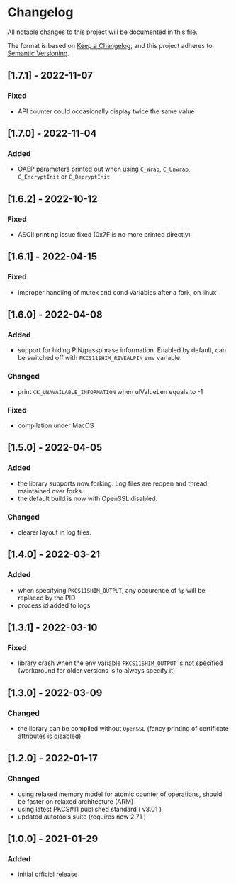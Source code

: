 # Changelog

All notable changes to this project will be documented in this file.

The format is based on [Keep a Changelog](https://keepachangelog.com/en/1.0.0/),
and this project adheres to [Semantic Versioning](https://semver.org/spec/v2.0.0.html).

## [1.7.1] - 2022-11-07
### Fixed
- API counter could occasionally display twice the same value

## [1.7.0] - 2022-11-04
### Added
- OAEP parameters printed out when using `C_Wrap`, `C_Unwrap`, `C_EncryptInit` or `C_DecryptInit`

## [1.6.2] - 2022-10-12
### Fixed
- ASCII printing issue fixed (0x7F is no more printed directly)

## [1.6.1] - 2022-04-15
### Fixed
- improper handling of mutex and cond variables after a fork, on linux

## [1.6.0] - 2022-04-08
### Added
- support for hiding PIN/passphrase information. Enabled by default, can be switched off with `PKCS11SHIM_REVEALPIN` env variable.

### Changed
- print `CK_UNAVAILABLE_INFORMATION` when ulValueLen equals to -1

### Fixed
- compilation under MacOS

## [1.5.0] - 2022-04-05
### Added
- the library supports now forking. Log files are reopen and thread maintained over forks.
- the default build is now with OpenSSL disabled.

### Changed
- clearer layout in log files.

## [1.4.0] - 2022-03-21
### Added
- when specifying `PKCS11SHIM_OUTPUT`, any occurence of `%p` will be replaced by the PID
- process id added to logs

## [1.3.1] - 2022-03-10
### Fixed
- library crash when the env variable `PKCS11SHIM_OUTPUT` is not specified (workaround for older versions is to always specify it)

## [1.3.0] - 2022-03-09
### Changed
- the library can be compiled without `OpenSSL` (fancy printing of certificate attributes is disabled)

## [1.2.0] - 2022-01-17
### Changed
- using relaxed memory model for atomic counter of operations, should be faster on relaxed architecture (ARM)
- using latest PKCS#11 published standard ( v3.01 )
- updated autotools suite (requires now 2.71 )

## [1.0.0] - 2021-01-29
### Added

- initial official release
